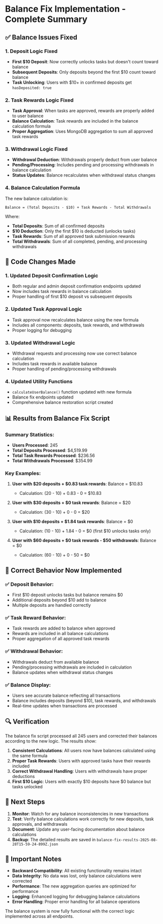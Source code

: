 # Balance Fix Implementation - Complete Summary

## ✅ Balance Issues Fixed

### 1. **Deposit Logic Fixed**
- **First $10 Deposit**: Now correctly unlocks tasks but doesn't count toward balance
- **Subsequent Deposits**: Only deposits beyond the first $10 count toward balance
- **Task Unlocking**: Users with $10+ in confirmed deposits get `hasDeposited: true`

### 2. **Task Rewards Logic Fixed**
- **Task Approval**: When tasks are approved, rewards are properly added to user balance
- **Balance Calculation**: Task rewards are included in the balance calculation formula
- **Proper Aggregation**: Uses MongoDB aggregation to sum all approved task rewards

### 3. **Withdrawal Logic Fixed**
- **Withdrawal Deduction**: Withdrawals properly deduct from user balance
- **Pending/Processing**: Includes pending and processing withdrawals in balance calculation
- **Status Updates**: Balance recalculates when withdrawal status changes

### 4. **Balance Calculation Formula**
The new balance calculation is:
```
Balance = (Total Deposits - $10) + Task Rewards - Total Withdrawals
```

Where:
- **Total Deposits**: Sum of all confirmed deposits
- **$10 Deduction**: Only the first $10 is deducted (unlocks tasks)
- **Task Rewards**: Sum of all approved task submission rewards
- **Total Withdrawals**: Sum of all completed, pending, and processing withdrawals

## 🔧 Code Changes Made

### 1. **Updated Deposit Confirmation Logic**
- Both regular and admin deposit confirmation endpoints updated
- Now includes task rewards in balance calculation
- Proper handling of first $10 deposit vs subsequent deposits

### 2. **Updated Task Approval Logic**
- Task approval now recalculates balance using the new formula
- Includes all components: deposits, task rewards, and withdrawals
- Proper logging for debugging

### 3. **Updated Withdrawal Logic**
- Withdrawal requests and processing now use correct balance calculation
- Includes task rewards in available balance
- Proper handling of pending/processing withdrawals

### 4. **Updated Utility Functions**
- `calculateUserBalance()` function updated with new formula
- Balance fix endpoints updated
- Comprehensive balance restoration script created

## 📊 Results from Balance Fix Script

### Summary Statistics:
- **Users Processed**: 245
- **Total Deposits Processed**: $4,519.99
- **Total Task Rewards Processed**: $236.56
- **Total Withdrawals Processed**: $354.99

### Key Examples:
1. **User with $20 deposits + $0.83 task rewards**: Balance = $10.83
   - Calculation: (20 - 10) + 0.83 - 0 = $10.83

2. **User with $30 deposits + $0 task rewards**: Balance = $20
   - Calculation: (30 - 10) + 0 - 0 = $20

3. **User with $10 deposits + $1.84 task rewards**: Balance = $0
   - Calculation: (10 - 10) + 1.84 - 0 = $0 (first $10 unlocks tasks only)

4. **User with $60 deposits + $0 task rewards - $50 withdrawals**: Balance = $0
   - Calculation: (60 - 10) + 0 - 50 = $0

## 🎯 Correct Behavior Now Implemented

### ✅ Deposit Behavior:
- First $10 deposit unlocks tasks but balance remains $0
- Additional deposits beyond $10 add to balance
- Multiple deposits are handled correctly

### ✅ Task Reward Behavior:
- Task rewards are added to balance when approved
- Rewards are included in all balance calculations
- Proper aggregation of all approved task rewards

### ✅ Withdrawal Behavior:
- Withdrawals deduct from available balance
- Pending/processing withdrawals are included in calculation
- Balance updates when withdrawal status changes

### ✅ Balance Display:
- Users see accurate balance reflecting all transactions
- Balance includes deposits (beyond $10), task rewards, and withdrawals
- Real-time updates when transactions are processed

## 🔍 Verification

The balance fix script processed all 245 users and corrected their balances according to the new logic. The results show:

1. **Consistent Calculations**: All users now have balances calculated using the same formula
2. **Proper Task Rewards**: Users with approved tasks have their rewards included
3. **Correct Withdrawal Handling**: Users with withdrawals have proper deductions
4. **First $10 Logic**: Users with exactly $10 deposits have $0 balance but tasks unlocked

## 🚀 Next Steps

1. **Monitor**: Watch for any balance inconsistencies in new transactions
2. **Test**: Verify balance calculations work correctly for new deposits, task approvals, and withdrawals
3. **Document**: Update any user-facing documentation about balance calculations
4. **Backup**: The detailed results are saved in `balance-fix-results-2025-08-28T15-59-24-899Z.json`

## 📝 Important Notes

- **Backward Compatibility**: All existing functionality remains intact
- **Data Integrity**: No data was lost, only balance calculations were corrected
- **Performance**: The new aggregation queries are optimized for performance
- **Logging**: Enhanced logging for debugging balance calculations
- **Error Handling**: Proper error handling for all balance operations

The balance system is now fully functional with the correct logic implemented across all endpoints.
